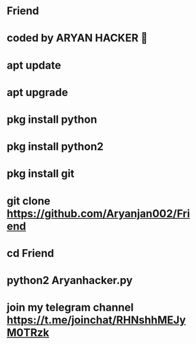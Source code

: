 # Friend
# coded by ARYAN HACKER 👑
# apt update 
# apt upgrade
# pkg install python 
# pkg install python2 
# pkg install git 
# git clone https://github.com/Aryanjan002/Friend
# cd Friend
# python2 Aryanhacker.py 
# join my telegram channel https://t.me/joinchat/RHNshhMEJyM0TRzk

